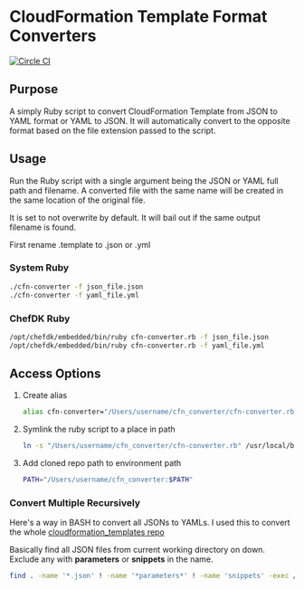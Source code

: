 # CloudFormation Template Format Converters
[![Circle CI](https://circleci.com/gh/bonusbits/cfn_json_to_yaml/tree/master.svg?style=shield)](https://circleci.com/gh/bonusbits/cfn_json_to_yaml/tree/master)

## Purpose
A simply Ruby script to convert CloudFormation Template from JSON to YAML format or YAML to JSON.
It will automatically convert to the opposite format based on the file extension passed to the script.

## Usage
Run the Ruby script with a single argument being the JSON or YAML full path and filename. 
A converted file with the same name will be created in the same location of the original file.

It is set to not overwrite by default. It will bail out if the same output filename is found.
 
First rename .template to .json or .yml

### System Ruby
```bash
./cfn-converter -f json_file.json
./cfn-converter -f yaml_file.yml
```
### ChefDK Ruby
```bash
/opt/chefdk/embedded/bin/ruby cfn-converter.rb -f json_file.json
/opt/chefdk/embedded/bin/ruby cfn-converter.rb -f yaml_file.yml
```

## Access Options
1. Create alias
    ```bash
    alias cfn-converter="/Users/username/cfn_converter/cfn-converter.rb"
    ```
2. Symlink the ruby script to a place in path
    ```bash
    ln -s "/Users/username/cfn_converter/cfn-converter.rb" /usr/local/bin/cfn-converter
    ```
3. Add cloned repo path to environment path
    ```bash
    PATH="/Users/username/cfn_converter:$PATH"
    ```
    
### Convert Multiple Recursively
Here's a way in BASH to convert all JSONs to YAMLs. I used this to convert the whole [cloudformation_templates repo](https://github.com/bonusbits/cloudformation_templates)

Basically find all JSON files from current working directory on down. Exclude any with **parameters** or **snippets** in the name.

```bash
find . -name '*.json' ! -name '*parameters*' ! -name 'snippets' -exec /usr/local/bin/cfn-converter -f {} \;
```
    